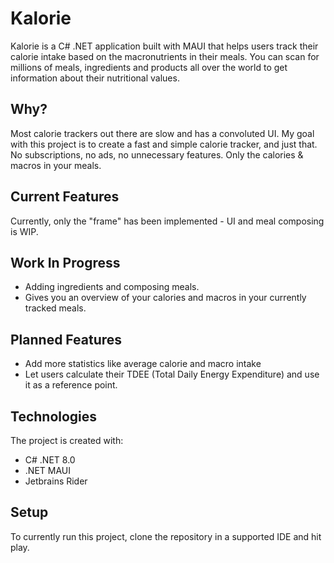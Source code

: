 # Kalorie
Kalorie is a C# .NET application built with MAUI that helps users track their calorie intake based on the macronutrients in their meals. You can scan for millions of meals, ingredients and products all over the world to get information about their nutritional values.

## Why?
Most calorie trackers out there are slow and has a convoluted UI. My goal with this project is to create a fast and simple calorie tracker, and just that. No subscriptions, no ads, no unnecessary features. Only the calories & macros in your meals.

## Current Features
Currently, only the "frame" has been implemented - UI and meal composing is WIP. 

## Work In Progress
- Adding ingredients and composing meals.
- Gives you an overview of your calories and macros in your currently tracked meals.

## Planned Features
- Add more statistics like average calorie and macro intake
- Let users calculate their TDEE (Total Daily Energy Expenditure) and use it as a reference point.

## Technologies
The project is created with:
- C# .NET 8.0
- .NET MAUI
- Jetbrains Rider

## Setup
To currently run this project, clone the repository in a supported IDE and hit play.
